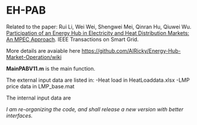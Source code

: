 # EH-PAB
Related to the paper: Rui Li, Wei Wei, Shengwei Mei, Qinran Hu, Qiuwei Wu. [Participation of an Energy Hub in Electricity and Heat Distribution Markets: An MPEC Approach](https://ieeexplore.ieee.org/document/8354834/). IEEE Transactions on Smart Grid.

More details are avaiable here https://github.com/AIRicky/Energy-Hub-Market-Operation/wiki

**MainPABV11.m** is the main function.

The external input data are listed in:
-Heat load in HeatLoaddata.xlsx
-LMP price data in LMP_base.mat

The internal input data are 

*I am re-organizing the code, and shall release a new version with better interfaces.*

